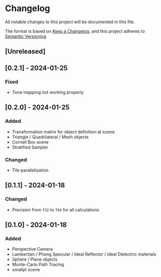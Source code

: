 # Changelog

All notable changes to this project will be documented in this file.

The format is based on [Keep a Changelog](https://keepachangelog.com/en/1.0.0/),
and this project adheres to [Semantic Versioning](https://semver.org/spec/v2.0.0.html).

## [Unreleased]

## [0.2.1] - 2024-01-25

### Fixed

- Tone mapping not working properly

## [0.2.0] - 2024-01-25

### Added

- Transformation matrix for object definition at scene
- Triangle / Quadrilateral / Mesh objects
- Cornell Box scene
- Stratified Sampler

### Changed

- Tile parallelization

## [0.1.1] - 2024-01-18

### Changed

- Precision from `f32` to `f64` for all calculations

## [0.1.0] - 2024-01-18

### Added

- Perspective Camera
- Lambertian / Phong Specular / Ideal Reflector / Ideal Dielectric materials
- Sphere / Plane objects
- Monte-Carlo Path Tracing
- smallpt scene
